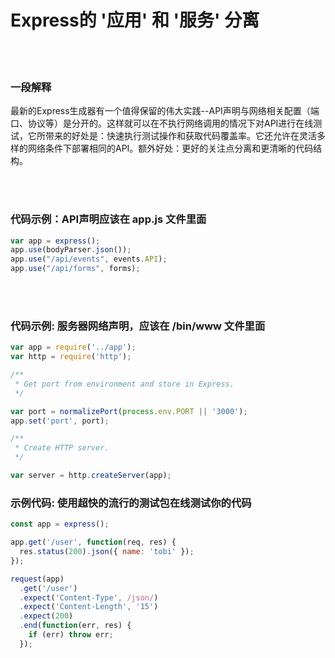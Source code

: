 # Express的 '应用' 和 '服务' 分离

<br/><br/>


### 一段解释

最新的Express生成器有一个值得保留的伟大实践--API声明与网络相关配置（端口、协议等）是分开的。这样就可以在不执行网络调用的情况下对API进行在线测试，它所带来的好处是：快速执行测试操作和获取代码覆盖率。它还允许在灵活多样的网络条件下部署相同的API。额外好处：更好的关注点分离和更清晰的代码结构。

<br/><br/>

### 代码示例：API声明应该在 app.js 文件里面

```javascript
var app = express();
app.use(bodyParser.json());
app.use("/api/events", events.API);
app.use("/api/forms", forms);

```

<br/><br/>

### 代码示例: 服务器网络声明，应该在 /bin/www 文件里面

```javascript
var app = require('../app');
var http = require('http');

/**
 * Get port from environment and store in Express.
 */

var port = normalizePort(process.env.PORT || '3000');
app.set('port', port);

/**
 * Create HTTP server.
 */

var server = http.createServer(app);

```


### 示例代码: 使用超快的流行的测试包在线测试你的代码

```javascript
const app = express();

app.get('/user', function(req, res) {
  res.status(200).json({ name: 'tobi' });
});

request(app)
  .get('/user')
  .expect('Content-Type', /json/)
  .expect('Content-Length', '15')
  .expect(200)
  .end(function(err, res) {
    if (err) throw err;
  });
````
